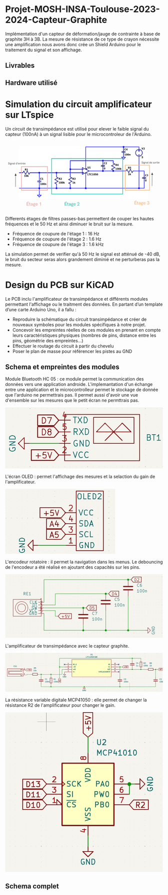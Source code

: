 # Projet-MOSH-INSA-Toulouse-2023-2024-Capteur-Graphite
Implémentation d'un capteur de déformation/jauge de contrainte à base de graphite 3H à 3B. La mesure de résistance de ce type de crayon nécessite une amplification nous avons donc crée un Shield Arduino pour le traitement du signal et son affichage.

## Livrables
## Hardware utilisé

# Simulation du circuit amplificateur sur LTspice
Un circuit de transimpédance est utilisé pour elever le faible signal du capteur (100nA) à un signal lisible pour le microcontroleur de l'Arduino.

![](https://github.com/GaetanDelpech/Projet-MOSH-INSA-Toulouse-2023-2024-Capteur-Graphite/blob/main/images/Circuicuit%20et%20etages.PNG)

Differents étages de filtres passes-bas permettent de couper les hautes fréquences et le 50 Hz et ainsi diminuer le bruit sur la mesure.
  - Fréquence de coupure de l'étage 1 : 16 Hz
  - Fréquence de coupure de l'étage 2 : 1.6 Hz
  - Fréquence de coupure de l'étage 3 : 1.6 kHz

La simulation permet de verifier qu'à 50 Hz le signal est atténué de -40 dB, le bruit du secteur seras alors grandement diminié et ne perturberas pas la mesure. 

# Design du PCB sur KiCAD

Le PCB inclu l'amplificateur de transimpédance et différents modules permettant l'affichage ou le traitment des données. En partant d’un template d’une carte Arduino Uno, il a fallu :
  - Reproduire la schématique du circuit transimpédance et créer de nouveaux symboles pour les modules spécifiques à notre projet.
  - Concevoir les empreintes réelles de ces modules en prenant en compte leurs caractéristiques physiques (nombres de pins, distance entre les pins, géométrie des empreintes…)
  - Effectuer le routage du circuit à partir du chevelu
  - Poser le plan de masse pour référencer les pistes au GND

## Schema et empreintes des modules

Module Bluetooth HC 05 : ce module permet la communication des données vers une application androide. L'implemantation d'un échange entre une application et le microcontrolleur permet le stockage de donnée que l'arduino ne permettrais pas. Il permet aussi d'avoir une vue d'ensemble sur les mesures que le petit écran ne permttrais pas.

![](https://github.com/GaetanDelpech/Projet-MOSH-INSA-Toulouse-2023-2024-Capteur-Graphite/blob/main/images/Bluetooth.jpg)

L'écran OLED : permet l'affichage des mesures et la selaction du gain de l'amplificateur.

![](https://github.com/GaetanDelpech/Projet-MOSH-INSA-Toulouse-2023-2024-Capteur-Graphite/blob/main/images/ecran%20OLED.jpg)

L'encodeur rotatoire : il permet la navigation dans les menus. Le debouncing de l'encodeur a été réalisé en ajoutant des capacités sur les pins.

![](https://github.com/GaetanDelpech/Projet-MOSH-INSA-Toulouse-2023-2024-Capteur-Graphite/blob/main/images/Rotary%20Sensor.jpg)

L'amplificateur de transimpédance avec le capteur graphite.

![](https://github.com/GaetanDelpech/Projet-MOSH-INSA-Toulouse-2023-2024-Capteur-Graphite/blob/main/images/PCB%20ampli.jpg)

La résistance variable digitale MCP41050 : elle permet de changer la résistance R2 de l'amplificateur pour changer le gain.

![](https://github.com/GaetanDelpech/Projet-MOSH-INSA-Toulouse-2023-2024-Capteur-Graphite/blob/main/images/MCP.jpg)



## Schema complet




